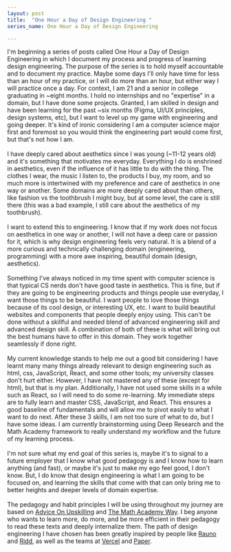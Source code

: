 ```yaml
---
layout: post
title:  "One Hour a Day of Design Engineering "
series_name: One Hour a Day of Design Engineering

---
```


I'm beginning a series of posts called One Hour a Day of Design Engineering in which I document my process and progress of learning design engineering. The purpose of the series is to hold myself accountable and to document my practice. Maybe some days I'll only have time for less than an hour of my practice, or I will do more than an hour, but either way I will practice once a day. For context, I am 21 and a senior in college graduating in ~eight months. I hold no internships and no "expertise" in a domain, but I have done some projects. Granted, I am skilled in design and have been learning for the past ~six months (Figma, UI/UX principles, design systems, etc), but I want to level up my game with engineering and going deeper. It's kind of ironic considering I am a computer science major first and foremost so you would think the engineering part would come first, but that's not how I am.
<br> <br>
I have deeply cared about aesthetics since I was young (~11-12 years old) and it's something that motivates me everyday. Everything I do is enshrined in aesthetics, even if the influence of it has little to do with the thing. The clothes I wear, the music I listen to, the products I buy, my room, and so much more is intertwined with my preference and care of aesthetics in one way or another. Some domains are more deeply cared about than others, like fashion vs the toothbrush I might buy, but at some level, the care is still there (this was a bad example, I still care about the aesthetics of my toothbrush).
<br> <br>
I want to extend this to engineering. I know that if my work does not focus on aesthetics in one way or another, I will not have a deep care or passion for it, which is why design engineering feels very natural. It is a blend of a more curious and technically challenging domain (engineering, programming) with a more awe inspiring, beautiful domain (design, aesthetics). 
<br> <br>
Something I've always noticed in my time spent with computer science is that typical CS nerds don't have good taste in aesthetics. This is fine, but if they are going to be engineering products and things people use everyday, I want those things to be beautiful. I want people to love those things because of its cool design, or interesting UX, etc. I want to build beautiful websites and components that people deeply enjoy using. This can't be done without a skillful and needed blend of advanced engineering skill and advanced design skill. A combination of both of these is what will bring out the best humans have to offer in this domain. They work together seamlessly if done right. 
<br> <br>
My current knowledge stands to help me out a good bit considering I have learnt many many things already relevant to design engineering such as html, css, JavaScript, React, and some other tools; my university classes don't hurt either. However, I have not mastered any of these (except for html), but that is my plan. Additionally, I have not used some skills in a while such as React, so I will need to do some re-learning. My immediate steps are to fully learn and master CSS, JavaScript, and React. This ensures a good baseline of fundamentals and will allow me to pivot easily to what I want to do next. After these 3 skills, I am not too sure of what to do, but I have some ideas. I am currently brainstorming using Deep Research and the Math Academy framework to really understand my workflow and the future of my learning process. 
<br> <br>
I'm not sure what my end goal of this series is, maybe it's to signal to a future employer that I know what good pedagogy is and I know how to learn anything (and fast), or maybe it's just to make my ego feel good, I don't know. But, I do know that design engineering is what I am going to be focused on, and learning the skills that come with that can only bring me to better heights and deeper levels of domain expertise.
<br> <br>
The pedagogy and habit principles I will be using throughout my journey are based on <a href="https://www.justinmath.com/files/advice-on-upskilling.pdf" target="_blank">Advice On Upskilling</a> and <a href="https://www.justinmath.com/files/the-math-academy-way.pdf" target="_blank" rel="noreferrer">The Math Academy Way</a>. I beg anyone who wants to learn more, do more, and be more efficient in their pedagogy to read these texts and deeply internalize them. The path of design engineering I have chosen has been greatly inspired by people like <a href="https://rauno.me/" target="_blank">Rauno</a> and <a href="https://x.com/ridd_design" target="_blank">Ridd</a>, as well as the teams at <a href="https://vercel.com/blog/design-engineering-at-vercelVercel" target="_blank">Vercel</a> and <a href="https://paper.design/" target="_blank">Paper</a>. 
